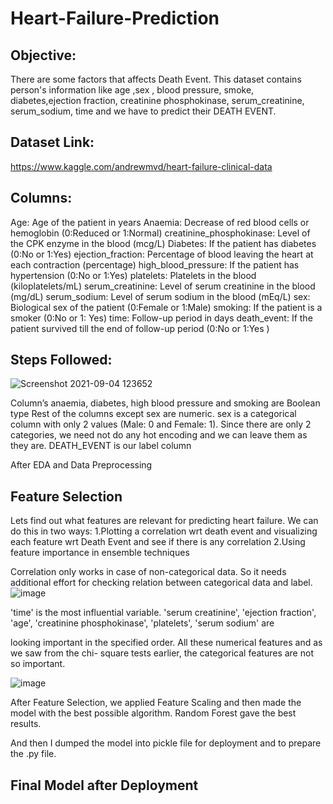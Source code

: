 # Heart-Failure-Prediction

## Objective: 
There are some factors that affects Death Event. This dataset contains person's information like age ,sex , blood pressure, smoke, diabetes,ejection fraction, creatinine phosphokinase, serum_creatinine, serum_sodium, time and we have to predict their DEATH EVENT.

## Dataset Link: 
https://www.kaggle.com/andrewmvd/heart-failure-clinical-data

## Columns: 

 Age: Age of the patient in years
Anaemia: Decrease of red blood cells or hemoglobin (0:Reduced or 1:Normal)
creatinine_phosphokinase: Level of the CPK enzyme in the blood (mcg/L)
Diabetes: If the patient has diabetes (0:No or 1:Yes)
ejection_fraction: Percentage of blood leaving the heart at each contraction (percentage)
high_blood_pressure: If the patient has hypertension (0:No or 1:Yes)
platelets: Platelets in the blood (kiloplatelets/mL)
serum_creatinine: Level of serum creatinine in the blood (mg/dL)
serum_sodium: Level of serum sodium in the blood (mEq/L)
sex: Biological sex of the patient (0:Female or 1:Male)
smoking: If the patient is a smoker (0:No or 1: Yes)
time: Follow-up period in days
death_event: If the patient survived till the end of follow-up period (0:No or 1:Yes )

## Steps Followed:

![Screenshot 2021-09-04 123652](https://user-images.githubusercontent.com/77155721/132086024-88bc0c93-6b77-481c-b465-aa19d5d200e3.png)

Column’s anaemia, diabetes, high blood pressure and smoking are Boolean type
Rest of the columns except sex are numeric.
sex is a categorical column with only 2 values (Male: 0 and Female: 1). Since there are only 2
categories, we need not do any hot encoding and we can leave them as they are.
DEATH_EVENT is our label column

After EDA and Data Preprocessing 

## Feature Selection
Lets find out what features are relevant for predicting heart failure.
We can do this in two ways:
1.Plotting a correlation wrt death event and visualizing each feature wrt Death Event and see if there
is any correlation
2.Using feature importance in ensemble techniques

Correlation only works in case of non-categorical data. So it needs additional effort for checking
relation between categorical data and label.
![image](https://user-images.githubusercontent.com/77155721/132086121-11876f4a-0f7c-4458-b4a8-e9e8f7dd94df.png)

'time' is the most influential variable.
'serum creatinine', 'ejection fraction', 'age', 'creatinine phosphokinase', 'platelets', 'serum sodium' are

looking important in the specified order. All these numerical features and as we saw from the chi-
square tests earlier, the categorical features are not so important.

![image](https://user-images.githubusercontent.com/77155721/132086154-7a77200e-7bb6-4a32-bea7-56ee22484448.png)

After Feature Selection, we applied Feature Scaling and then made the model with the best possible algorithm.
Random Forest gave the best results.

And then I dumped the model into pickle file for deployment and to prepare the .py file. 

## Final Model after Deployment



